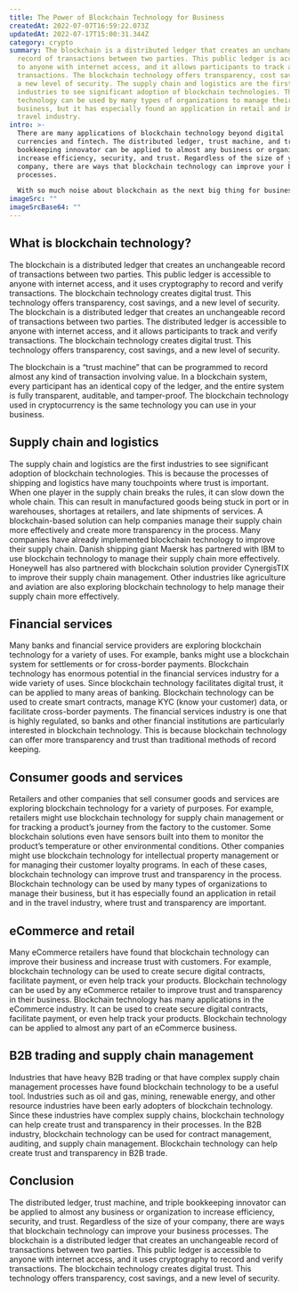 ```yaml
---
title: The Power of Blockchain Technology for Business
createdAt: 2022-07-07T16:59:22.073Z
updatedAt: 2022-07-17T15:00:31.344Z
category: crypto
summary: The blockchain is a distributed ledger that creates an unchangeable
  record of transactions between two parties. This public ledger is accessible
  to anyone with internet access, and it allows participants to track and verify
  transactions. The blockchain technology offers transparency, cost savings, and
  a new level of security. The supply chain and logistics are the first
  industries to see significant adoption of blockchain technologies. The
  technology can be used by many types of organizations to manage their
  business, but it has especially found an application in retail and in the
  travel industry.
intro: >-
  There are many applications of blockchain technology beyond digital
  currencies and fintech. The distributed ledger, trust machine, and triple
  bookkeeping innovator can be applied to almost any business or organization to
  increase efficiency, security, and trust. Regardless of the size of your
  company, there are ways that blockchain technology can improve your business
  processes.

  With so much noise about blockchain as the next big thing for businesses, it’s natural for companies to ask if this is something they should explore. After all, it seems like every press release mentions “blockchain” these days. But what exactly is a blockchain? And how could it help your business? It might not be as new as you think. Let’s take a look at how businesses around the world are using blockchain technology to build trust and transparency in their processes.
imageSrc: ""
imageSrcBase64: ""
---
```


## What is blockchain technology?

The blockchain is a distributed ledger that creates an unchangeable record of transactions between two parties. This public ledger is accessible to anyone with internet access, and it uses cryptography to record and verify transactions. The blockchain technology creates digital trust. This technology offers transparency, cost savings, and a new level of security. The blockchain is a distributed ledger that creates an unchangeable record of transactions between two parties. The distributed ledger is accessible to anyone with internet access, and it allows participants to track and verify transactions. The blockchain technology creates digital trust. This technology offers transparency, cost savings, and a new level of security.

The blockchain is a “trust machine” that can be programmed to record almost any kind of transaction involving value. In a blockchain system, every participant has an identical copy of the ledger, and the entire system is fully transparent, auditable, and tamper-proof. The blockchain technology used in cryptocurrency is the same technology you can use in your business.

## Supply chain and logistics

The supply chain and logistics are the first industries to see significant adoption of blockchain technologies. This is because the processes of shipping and logistics have many touchpoints where trust is important. When one player in the supply chain breaks the rules, it can slow down the whole chain. This can result in manufactured goods being stuck in port or in warehouses, shortages at retailers, and late shipments of services. A blockchain-based solution can help companies manage their supply chain more effectively and create more transparency in the process. Many companies have already implemented blockchain technology to improve their supply chain. Danish shipping giant Maersk has partnered with IBM to use blockchain technology to manage their supply chain more effectively. Honeywell has also partnered with blockchain solution provider CynergisTIX to improve their supply chain management. Other industries like agriculture and aviation are also exploring blockchain technology to help manage their supply chain more effectively.

## Financial services

Many banks and financial service providers are exploring blockchain technology for a variety of uses. For example, banks might use a blockchain system for settlements or for cross-border payments. Blockchain technology has enormous potential in the financial services industry for a wide variety of uses. Since blockchain technology facilitates digital trust, it can be applied to many areas of banking. Blockchain technology can be used to create smart contracts, manage KYC (know your customer) data, or facilitate cross-border payments. The financial services industry is one that is highly regulated, so banks and other financial institutions are particularly interested in blockchain technology. This is because blockchain technology can offer more transparency and trust than traditional methods of record keeping.

## Consumer goods and services

Retailers and other companies that sell consumer goods and services are exploring blockchain technology for a variety of purposes. For example, retailers might use blockchain technology for supply chain management or for tracking a product’s journey from the factory to the customer. Some blockchain solutions even have sensors built into them to monitor the product’s temperature or other environmental conditions. Other companies might use blockchain technology for intellectual property management or for managing their customer loyalty programs. In each of these cases, blockchain technology can improve trust and transparency in the process. Blockchain technology can be used by many types of organizations to manage their business, but it has especially found an application in retail and in the travel industry, where trust and transparency are important.

## eCommerce and retail

Many eCommerce retailers have found that blockchain technology can improve their business and increase trust with customers. For example, blockchain technology can be used to create secure digital contracts, facilitate payment, or even help track your products. Blockchain technology can be used by any eCommerce retailer to improve trust and transparency in their business. Blockchain technology has many applications in the eCommerce industry. It can be used to create secure digital contracts, facilitate payment, or even help track your products. Blockchain technology can be applied to almost any part of an eCommerce business.

## B2B trading and supply chain management

Industries that have heavy B2B trading or that have complex supply chain management processes have found blockchain technology to be a useful tool. Industries such as oil and gas, mining, renewable energy, and other resource industries have been early adopters of blockchain technology. Since these industries have complex supply chains, blockchain technology can help create trust and transparency in their processes. In the B2B industry, blockchain technology can be used for contract management, auditing, and supply chain management. Blockchain technology can help create trust and transparency in B2B trade.

## Conclusion

The distributed ledger, trust machine, and triple bookkeeping innovator can be applied to almost any business or organization to increase efficiency, security, and trust. Regardless of the size of your company, there are ways that blockchain technology can improve your business processes. The blockchain is a distributed ledger that creates an unchangeable record of transactions between two parties. This public ledger is accessible to anyone with internet access, and it uses cryptography to record and verify transactions. The blockchain technology creates digital trust. This technology offers transparency, cost savings, and a new level of security.
